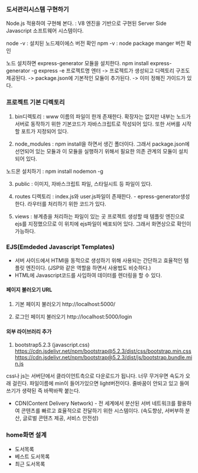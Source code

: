 ### 도서관리시스템 구현하기
Node.js 적용하여 구현해 본다.
: V8 엔진을 기반으로 구현된 Server Side Javascript 소프트웨어 시스템이다.

node -v : 설치된 노드제이에스 버전 확인
npm -v : node package manger 버전 확인

노드 설치하면 express-generator 모듈을 설치한다.
npm install express-generator -g 
express -e 프로젝트명 엔터 
-> 프로젝트가 생성되고 디렉토리 구조도 제공된다.
-> package.json에 기본적인 모듈이 추가된다.
-> 이미 정해진 가이드가 있다.

### 프로젝트 기본 디렉토리
1. bin디렉토리 : www 이름의 파일이 한개 존재한다.
확장자는 없지만 내부는 노드가 서버로 동작하기 위한 기본코드가 자바스크립트로 작성되어 있다.
또한 서버를 시작할 포트가 지정되어 있다.

2. node_modules : npm install을 하면서 생긴 폴더이다.
그래서 package.json에 선언되어 있는 모듈과 이 모듈을  실행하기 위해서 필요한
의존 관계의 모듈이 설치되어 있다.

노드몬 설치하기 : npm install nodemon -g

3. public : 이미지, 자바스크립트 파일, 스타일시트 등 파일이 있다.

4. routes 디렉토리 : index.js와 user.js파일이 존재한다. - epress-generator생성한다.
라우터를 처리하기 위한 코드가 있다.

5. views : 뷰계층을 처리하는 파일이 있는 곳
프로젝트 생성할 때 템플릿 엔진으로 ejs를 지정했으므로 이 위치에 ejs파일이 배포되어 있다. 그래서 화면상으로 확인이 가능하다.

### EJS(Emdeded Javascript Templates)
- 서버 사이드에서 HTMl을 동적으로 생성하기 위해 사용되는 간단하고 효율적인 템플릿 엔진이다.
(JSP와 같은 역할을 하면서  사용법도 비슷하다.)
- HTML에 Javascript코드를 사입하여 데이터를 렌더링을 할 수 있다.

#### 페이지 불러오기 URL
1. 기본 페이지 불러오기 
http://localhost:5000/

2. 로그인 페이지 불러오기
http://localhost:5000/login

#### 외부 라이브러리 추가
1. bootstrap5.2.3 (javascript.css)
https://cdn.jsdelivr.net/npm/bootstrap@5.2.3/dist/css/bootstrap.min.css
https://cdn.jsdelivr.net/npm/bootstrap@5.2.3/dist/js/bootstrap.bundle.min.js

css나 js는 서버단에서 클라이언트측으로 다운로드가 됩니다.
너무 무거우면 속도가 오래 걸린다.
파일이름에 min이 들어가있으면 light버전이다.
줄바꿈이 안되고 있고 들여쓰기가 생략된 즉 바짝바짝 붙는다.
- CDN(Content Delivery Network) - 전 세계에서 분산된 서버 네트워크를 활용하여 콘텐츠를 빠르고 효율적으로
전달하기 위한 시스템이다.
(속도향상, 서버부하 분산, 글로벌 콘텐츠 제공, 서비스 안전성)

### home화면 설계
- 도서목록
- 베스트 도서목록
- 최근 도서목록